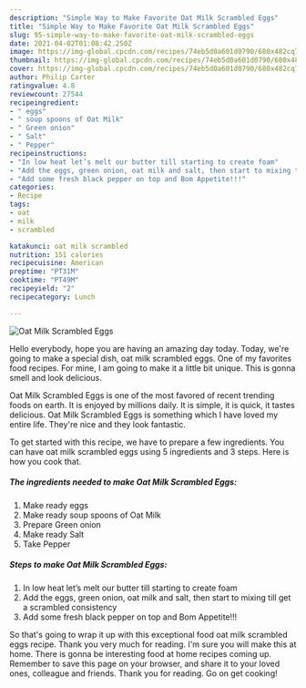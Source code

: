```yaml
---
description: "Simple Way to Make Favorite Oat Milk Scrambled Eggs"
title: "Simple Way to Make Favorite Oat Milk Scrambled Eggs"
slug: 95-simple-way-to-make-favorite-oat-milk-scrambled-eggs
date: 2021-04-02T01:08:42.250Z
image: https://img-global.cpcdn.com/recipes/74eb5d0a601d0790/680x482cq70/oat-milk-scrambled-eggs-recipe-main-photo.jpg
thumbnail: https://img-global.cpcdn.com/recipes/74eb5d0a601d0790/680x482cq70/oat-milk-scrambled-eggs-recipe-main-photo.jpg
cover: https://img-global.cpcdn.com/recipes/74eb5d0a601d0790/680x482cq70/oat-milk-scrambled-eggs-recipe-main-photo.jpg
author: Philip Carter
ratingvalue: 4.8
reviewcount: 27544
recipeingredient:
- " eggs"
- " soup spoons of Oat Milk"
- " Green onion"
- " Salt"
- " Pepper"
recipeinstructions:
- "In low heat let’s melt our butter till starting to create foam"
- "Add the eggs, green onion, oat milk and salt, then start to mixing till get a scrambled consistency"
- "Add some fresh black pepper on top and Bom Appetite!!!"
categories:
- Recipe
tags:
- oat
- milk
- scrambled

katakunci: oat milk scrambled 
nutrition: 151 calories
recipecuisine: American
preptime: "PT31M"
cooktime: "PT49M"
recipeyield: "2"
recipecategory: Lunch

---
```



![Oat Milk Scrambled Eggs](https://img-global.cpcdn.com/recipes/74eb5d0a601d0790/680x482cq70/oat-milk-scrambled-eggs-recipe-main-photo.jpg)

Hello everybody, hope you are having an amazing day today. Today, we're going to make a special dish, oat milk scrambled eggs. One of my favorites food recipes. For mine, I am going to make it a little bit unique. This is gonna smell and look delicious.



Oat Milk Scrambled Eggs is one of the most favored of recent trending foods on earth. It is enjoyed by millions daily. It is simple, it is quick, it tastes delicious. Oat Milk Scrambled Eggs is something which I have loved my entire life. They're nice and they look fantastic.


To get started with this recipe, we have to prepare a few ingredients. You can have oat milk scrambled eggs using 5 ingredients and 3 steps. Here is how you cook that.

<!--inarticleads1-->

##### The ingredients needed to make Oat Milk Scrambled Eggs:

1. Make ready  eggs
1. Make ready  soup spoons of Oat Milk
1. Prepare  Green onion
1. Make ready  Salt
1. Take  Pepper




<!--inarticleads2-->

##### Steps to make Oat Milk Scrambled Eggs:

1. In low heat let’s melt our butter till starting to create foam
1. Add the eggs, green onion, oat milk and salt, then start to mixing till get a scrambled consistency
1. Add some fresh black pepper on top and Bom Appetite!!!




So that's going to wrap it up with this exceptional food oat milk scrambled eggs recipe. Thank you very much for reading. I'm sure you will make this at home. There is gonna be interesting food at home recipes coming up. Remember to save this page on your browser, and share it to your loved ones, colleague and friends. Thank you for reading. Go on get cooking!
